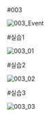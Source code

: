 #003

![003_Event](https://github.com/ccihxn/2023-2-mobileProgramming/assets/35947666/209d22ea-3e71-481a-bf06-4bc959225ff5)

#실습1

![003_01](https://github.com/ccihxn/2023-2-mobileProgramming/assets/35947666/5eac1b95-0223-4c3b-a200-c4e00b7e5415)

#실습2

![003_02](https://github.com/ccihxn/2023-2-mobileProgramming/assets/35947666/adc424cf-1e62-47a2-9ecb-ee6aef2d0a2f)

#실습3

![003_03](https://github.com/ccihxn/2023-2-mobileProgramming/assets/35947666/17a09f0b-24f0-4a1f-8e3b-a7094490477e)
